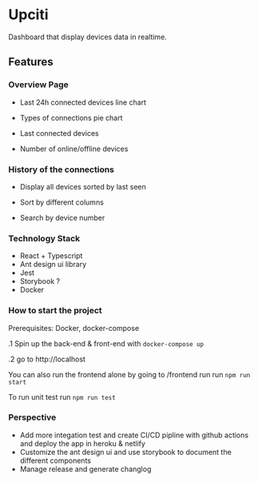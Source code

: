 # Upciti

Dashboard that display devices data in realtime.

## Features

### Overview Page

- Last 24h connected devices line chart

- Types of connections pie chart

- Last connected devices 

- Number of online/offline devices

### History of the connections

- Display all devices sorted by last seen 

- Sort by different columns

- Search by device number

### Technology Stack

- React + Typescript
- Ant design ui library
- Jest
- Storybook ?
- Docker

### How to start the project

Prerequisites: Docker, docker-compose

.1 Spin up the back-end & front-end with `docker-compose up`

.2 go to http://localhost

You can also run the frontend alone by going to /frontend run run `npm run start`

To run unit test run `npm run test`

### Perspective

- Add more integation test and create CI/CD pipline with github actions and deploy the app in heroku & netlify
- Customize the ant design ui and use storybook to document the different components
- Manage release and generate changlog
